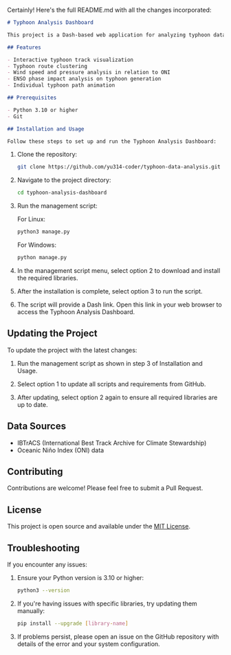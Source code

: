 Certainly! Here's the full README.md with all the changes incorporated:

```markdown
# Typhoon Analysis Dashboard

This project is a Dash-based web application for analyzing typhoon data in the West Pacific region. It provides various visualizations and analyses of typhoon tracks, wind speeds, pressures, and their relationships with the Oceanic Niño Index (ONI).

## Features

- Interactive typhoon track visualization
- Typhoon route clustering
- Wind speed and pressure analysis in relation to ONI
- ENSO phase impact analysis on typhoon generation
- Individual typhoon path animation

## Prerequisites

- Python 3.10 or higher
- Git

## Installation and Usage

Follow these steps to set up and run the Typhoon Analysis Dashboard:
```

1. Clone the repository:
   ```bash
   git clone https://github.com/yu314-coder/typhoon-data-analysis.git
   ```

2. Navigate to the project directory:
   ```bash
   cd typhoon-analysis-dashboard
   ```
3. Run the management script:
   
   For Linux:
   ```bash
   python3 manage.py
   ```
   
   For Windows:
   ```bash
   python manage.py
   ```

4. In the management script menu, select option 2 to download and install the required libraries.

5. After the installation is complete, select option 3 to run the script.

6. The script will provide a Dash link. Open this link in your web browser to access the Typhoon Analysis Dashboard.

## Updating the Project

To update the project with the latest changes:

1. Run the management script as shown in step 3 of Installation and Usage.

2. Select option 1 to update all scripts and requirements from GitHub.

3. After updating, select option 2 again to ensure all required libraries are up to date.

## Data Sources

- IBTrACS (International Best Track Archive for Climate Stewardship)
- Oceanic Niño Index (ONI) data

## Contributing

Contributions are welcome! Please feel free to submit a Pull Request.

## License

This project is open source and available under the [MIT License](LICENSE).

## Troubleshooting

If you encounter any issues:

1. Ensure your Python version is 3.10 or higher:
   ```bash
   python3 --version
   ```

2. If you're having issues with specific libraries, try updating them manually:
   ```bash
   pip install --upgrade [library-name]
   ```

3. If problems persist, please open an issue on the GitHub repository with details of the error and your system configuration.
